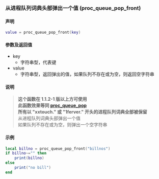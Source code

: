 ### 从进程队列词典头部弹出一个值 \(**proc\_queue\_pop\_front**\)


#### 声明
```lua
value = proc_queue_pop_front(key)
```


#### 参数及返回值
- key
    - 字符串型，代表键
- value
    - 字符串型，返回弹出的值，如果队列不存在或为空，则返回空字符串


#### 说明
> **这个函数在 1\.1\.2\-1 版以上方可使用**  
> **此函数效果等同 [proc_queue_pop](Handbook/proc/proc_queue_pop.md)**  
> **所有以 "xxtouch\." 或 "1ferver\." 开头的进程队列词典全部被保留**  
> 从进程队列词典头部弹出一个值  
> 如果队列不存在或为空，则弹出一个空字符串  


#### 示例  
```lua
local billno = proc_queue_pop_front("billnos")
if billno~="" then
    print(billno)
else
    print("no bill")
end
```


